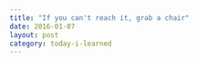 ```yaml
---
title: "If you can't reach it, grab a chair"
date: 2016-01-07
layout: post
category: today-i-learned
---
```

